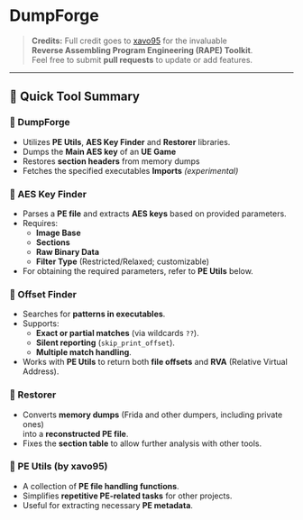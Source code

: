 # DumpForge

> **Credits:** Full credit goes to [xavo95](https://git.xeondev.com/xavo95/RAPE-toolkit) for the invaluable  
> **Reverse Assembling Program Engineering (RAPE) Toolkit**.  
> Feel free to submit **pull requests** to update or add features.

---

## 📌 Quick Tool Summary

### 🔹 DumpForge
- Utilizes **PE Utils**, **AES Key Finder** and **Restorer** libraries.
- Dumps the **Main AES key** of an **UE Game**
- Restores **section headers** from memory dumps
- Fetches the specified executables **Imports** _(experimental)_

### 🔹 AES Key Finder
- Parses a **PE file** and extracts **AES keys** based on provided parameters.
- Requires:
  - **Image Base**
  - **Sections**
  - **Raw Binary Data**
  - **Filter Type** (Restricted/Relaxed; customizable)
- For obtaining the required parameters, refer to **PE Utils** below.

### 🔹 Offset Finder
- Searches for **patterns in executables**.
- Supports:
  - **Exact or partial matches** (via wildcards `??`).
  - **Silent reporting** (`skip_print_offset`).
  - **Multiple match handling**.
- Works with **PE Utils** to return both **file offsets** and **RVA** (Relative Virtual Address).

### 🔹 Restorer
- Converts **memory dumps** (Frida and other dumpers, including private ones)  
  into a **reconstructed PE file**.
- Fixes the **section table** to allow further analysis with other tools.

### 🔹 PE Utils (by xavo95)
- A collection of **PE file handling functions**.
- Simplifies **repetitive PE-related tasks** for other projects.
- Useful for extracting necessary **PE metadata**.
